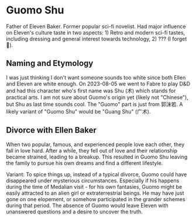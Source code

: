 # Guomo Shu

Father of Eleven Baker. Former popular sci-fi novelist. Had major influence on Eleven's culture taste in two aspects: 1) Retro and modern sci-fi tastes, including dressing and general interest towards technology, 2) ??? (I forget🥲).

## Naming and Etymology

I was just thinking I don't want someone sounds too white since both Ellen and Eleven are white enough. On 2023-08-05 we went to Fabre to play D&D and had this character who's first name was Shu (术) which stands for practical arts. I am not sure about Guomo's origin yet (likely not "Chinese"), but Shu as last time sounds cool. The "Guomo" part is just from 郭沫若. A likely variant of "Guomo Shu" would be "Guang Shu" (广术).

## Divorce with Ellen Baker

When two popular, famous, and experienced people love each other, they fall in love hard. After a while, they fell out of love and their relationship became strained, leading to a breakup. This resulted in Guomo Shu leaving the family to pursue his own dreams and find a different lifestyle.

Variant: To spice things up, instead of a typical divorce, Guomo could have disappeared under mysterious circumstances. Especially if his happens during the time of Medalian visit - for his own fantasies, Guomo might be easily attracted to an alien girl or extraterrestrial beings. He may have just gone on one elopement, or somehow participated in the grander schemes during that period. The absence of Guomo would leave Eleven with unanswered questions and a desire to uncover the truth.